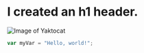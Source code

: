 # I created an h1 header.
![Image of Yaktocat](https://octodex.github.com/images/yaktocat.png)
``` javascript
var myVar = "Hello, world!";
```
